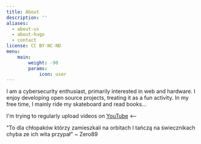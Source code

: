 ```yaml
---
title: About
description: ''
aliases:
  - about-us
  - about-hugo
  - contact
license: CC BY-NC-ND
menu:
    main: 
        weight: -90
        params:
            icon: user
---
```


I am a cybersecurity enthusiast, primarily interested in web and hardware. I enjoy developing open source projects, treating it as a fun activity. In my free time, I mainly ride my skateboard and read books…

I'm trying to regularly upload videos on <a href="https://www.youtube.com/@qrxnz9209">YouTube</a> <--

"To dla chłopaków którzy zamieszkali na orbitach I tańczą na świecznikach chyba ze ich wita przypał" ~ Zero89
